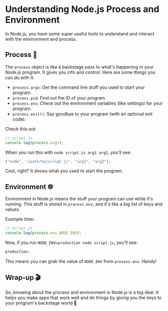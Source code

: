 # Understanding Node.js Process and Environment

In Node.js, you have some super useful tools to understand and interact with the environment and process.

## Process 🔄

The `process` object is like a backstage pass to what's happening in your Node.js program. It gives you info and control. Here are some things you can do with it:

- `process.argv`: Get the command line stuff you used to start your program.
- `process.pid`: Find out the ID of your program.
- `process.env`: Check out the environment variables (like settings) for your program.
- `process.exit()`: Say goodbye to your program (with an optional exit code).

Check this out:

```javascript
// script.js
console.log(process.argv);
```

When you run this with `node script.js arg1 arg2`, you'll see:

```javascript
["node", "/path/to/script.js", "arg1", "arg2"];
```

Cool, right? It shows what you used to start the program.

## Environment 🌐

Environment in Node.js means the stuff your program can use while it's running. This stuff is stored in `process.env`, and it's like a big list of keys and values.

Example time:

```javascript
// script.js
console.log(process.env.NODE_ENV);
```

Now, if you run `NODE_ENV=production node script.js`, you'll see:

```javascript
production;
```

This means you can grab the value of `NODE_ENV` from `process.env`. Handy!

## Wrap-up 🎬

So, knowing about the process and environment in Node.js is a big deal. It helps you make apps that work well and do things by giving you the keys to your program's backstage world 🌟
